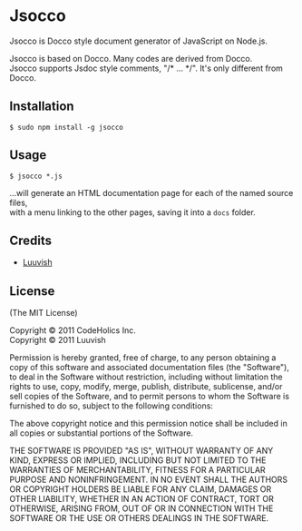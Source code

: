 # Jsocco

Jsocco is Docco style document generator of JavaScript on Node.js.

Jsocco is based on Docco. Many codes are derived from Docco.  
Jsocco supports Jsdoc style comments, "/* ... */". It's only different from Docco.

## Installation

    $ sudo npm install -g jsocco

## Usage

    $ jsocco *.js

...will generate an HTML documentation page for each of the named source files,  
with a menu linking to the other pages, saving it into a `docs` folder.

## Credits

- [Luuvish](http://github.com/luuvish)

## License

(The MIT License)

Copyright © 2011 CodeHolics Inc.  
Copyright © 2011 Luuvish

Permission is hereby granted, free of charge, to any person obtaining a copy of this software and associated documentation files (the "Software"), to deal in the Software without restriction, including without limitation the rights to use, copy, modify, merge, publish, distribute, sublicense, and/or sell copies of the Software, and to permit persons to whom the Software is furnished to do so, subject to the following conditions:

The above copyright notice and this permission notice shall be included in all copies or substantial portions of the Software.

THE SOFTWARE IS PROVIDED "AS IS", WITHOUT WARRANTY OF ANY KIND, EXPRESS OR IMPLIED, INCLUDING BUT NOT LIMITED TO THE WARRANTIES OF MERCHANTABILITY, FITNESS FOR A PARTICULAR PURPOSE AND NONINFRINGEMENT. IN NO EVENT SHALL THE AUTHORS OR COPYRIGHT HOLDERS BE LIABLE FOR ANY CLAIM, DAMAGES OR OTHER LIABILITY, WHETHER IN AN ACTION OF CONTRACT, TORT OR OTHERWISE, ARISING FROM, OUT OF OR IN CONNECTION WITH THE SOFTWARE OR THE USE OR OTHERS DEALINGS IN THE SOFTWARE.

